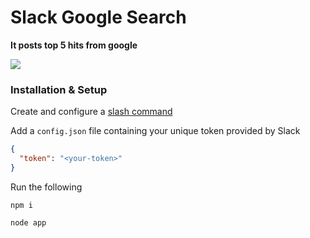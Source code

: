 # Slack Google Search
**It posts top 5 hits from google**

![](https://i.imgur.com/F70jBP2.png)

### Installation & Setup

Create and configure a [slash command](https://api.slack.com/slash-commands)

Add a `config.json` file containing your unique token provided by Slack

```json
{
  "token": "<your-token>"
} 
```

Run the following

`npm i`

`node app`
